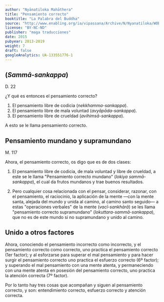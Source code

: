 ```yaml
---
author: "Nyānatiloka Mahāthera"
title: "Pensamiento correcto"
booktitle: "La Palabra del Buddha"
source: "http://www.enabling.org/ia/vipassana/Archive/N/Nyanatiloka/WOB/index.html"
license: "BY-NC-ND"
publisher: "maga traducciones"
date: 2015
pubyear: 2013-2019 
weight: 7
draft: false
googleAnalytics: UA-133551776-1
---
```


## (*Sammā-sankappa*)  

D. 22  

¿Y qué es entonces el pensamiento correcto?  

1. El pensamiento libre de codicia (*nekkhamma-sankappa*).  
2. El pensamiento libre de mala voluntad (*avyāpāda-sankappa*).  
3. El pensamiento libre de crueldad (*avihimsā-sankappa*).  

A esto se le llama pensamiento correcto.  

## Pensamiento mundano y supramundano  

M. 117  

Ahora, el pensamiento correcto, os digo que es de dos clases:  

1. El pensamiento libre de codicia, de mala voluntad y libre de crueldad, a este se le llama "Pensamiento correcto mundano" (*lokiya sammā-sankappa*), el cual da frutos mundanos y trae buenos resultados.

2. Pero cualquier cosa relacionada con el pensar, considerar, razonar, con el pensamiento, el raciocinio, la aplicación de la mente —con la mente santa, alejada del mundo y unida al camino, al camino santo seguido— a estas "operaciones verbales" de la mente (*vacī-sankhārā*) se les llama "pensamiento correcto supramundano" (*lokuttara-sammā-sankappa*), que no es de este mundo si no supramundano y unido al camino.  

## Unido a otros factores  

Ahora, conociendo el pensamiento incorrecto como incorrecto, y el pensamiento correcto como correcto, uno practica el pensamiento correcto (1er factor); y al esforzarse para superar el mal pensamiento y para hacer surgir el pensamiento correcto uno practica el esfuerzo correcto (6º factor); y superando el mal pensamiento con una mente atenta, y permaneciendo con una mente atenta en posesión del pensamiento correcto, uno practica la atención correcta (7º factor).  

Por lo tanto hay tres cosas que acompañan y siguen al pensamiento correcto, y son: entendimiento correcto, esfuerzo correcto y atención correcta.  
